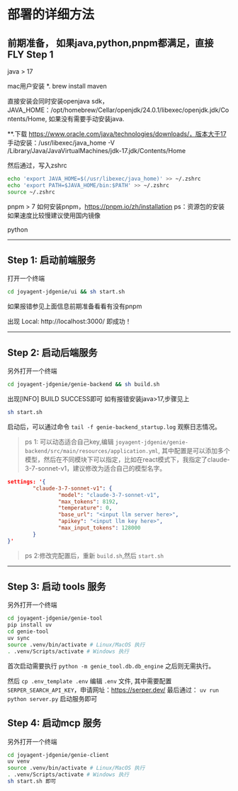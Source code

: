 # 部署的详细方法

## 前期准备， 如果java,python,pnpm都满足，直接 FLY Step 1

java > 17

mac用户安装
*. brew install maven

直接安装会同时安装openjava sdk， JAVA_HOME：/opt/homebrew/Cellar/openjdk/24.0.1/libexec/openjdk.jdk/Contents/Home, 如果没有需要手动安装java.

**.下载 https://www.oracle.com/java/technologies/downloads/，版本大于17
手动安装：/usr/libexec/java_home -V
/Library/Java/JavaVirtualMachines/jdk-17.jdk/Contents/Home

然后通过，写入zshrc

```bash
echo 'export JAVA_HOME=$(/usr/libexec/java_home)' >> ~/.zshrc
echo 'export PATH=$JAVA_HOME/bin:$PATH' >> ~/.zshrc
source ~/.zshrc
```

pnpm > 7
如何安装pnpm，https://pnpm.io/zh/installation
ps：资源包的安装如果速度比较慢建议使用国内镜像


python

---
## Step 1: 启动前端服务

打开一个终端

```bash
cd joyagent-jdgenie/ui && sh start.sh 
```

如果报错参见上面信息前期准备看看有没有pnpm

出现 Local:   http://localhost:3000/ 即成功！

---
## Step 2: 启动后端服务

另外打开一个终端

```bash
cd joyagent-jdgenie/genie-backend && sh build.sh
```

出现[INFO] BUILD SUCCESS即可
如有报错安装java>17,步骤见上

```bash
sh start.sh
```

启动后，可以通过命令 `tail -f genie-backend_startup.log` 观察日志情况。

> ps 1: 可以动态适合自己key,编辑 `joyagent-jdgenie/genie-backend/src/main/resources/application.yml`, 其中配置是可以添加多个模型，然后在不同模块下可以指定，比如在react模式下，我指定了claude-3-7-sonnet-v1，建议修改为适合自己的模型名字。

```json
settings: '{
        "claude-3-7-sonnet-v1": {
                "model": "claude-3-7-sonnet-v1",
                "max_tokens": 8192,
                "temperature": 0,
                "base_url": "<input llm server here>",
                "apikey": "<input llm key here>",
                "max_input_tokens": 128000
        }
}'
```

> ps 2:修改完配置后，重新 `build.sh`,然后 `start.sh`

---


## Step 3: 启动 tools 服务

另外打开一个终端

```bash
cd joyagent-jdgenie/genie-tool
pip install uv
cd genie-tool
uv sync
source .venv/bin/activate # Linux/MacOS 执行
. .venv/Scripts/activate # Windows 执行
```
首次启动需要执行
`python -m genie_tool.db.db_engine`
之后则无需执行。

然后
`cp .env_template .env`
编辑 `.env` 文件, 其中需要配置 `SERPER_SEARCH_API_KEY`，申请网址：https://serper.dev/
最后通过：
`uv run python server.py` 启动服务即可


## Step 4: 启动mcp 服务

另外打开一个终端

```bash
cd joyagent-jdgenie/genie-client
uv venv
source .venv/bin/activate # Linux/MacOS 执行
. .venv/Scripts/activate # Windows 执行
sh start.sh 即可
```







